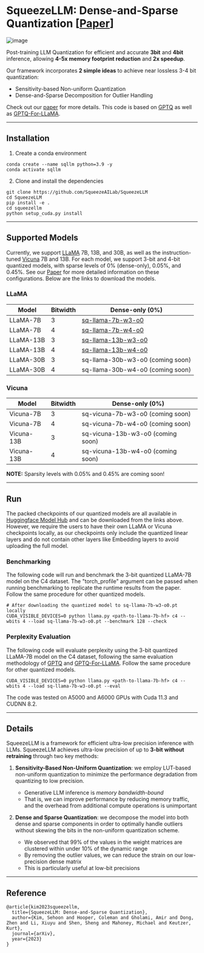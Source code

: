 # SqueezeLLM: Dense-and-Sparse Quantization [[Paper](https://arxiv.org/abs/2306.07629)]


![image](https://github.com/chooper1/squeezegpt-tmp/assets/50283958/07d99c71-0342-42b2-9e02-364179bf0e72)

Post-training LLM Quantization for efficient and accurate **3bit** and **4bit** inference, allowing **4-5x memory footprint reduction** and **2x speedup**.

Our framework incorporates **2 simple ideas** to achieve near lossless 3-4 bit quantization:
* Sensitivity-based Non-uniform Quantization
* Dense-and-Sparse Decomposition for Outlier Handling

Check out our [paper](https://arxiv.org/abs/2306.07629) for more details. This code is based on [GPTQ](https://github.com/IST-DASLab/gptq) as well as [GPTQ-For-LLaMA](https://github.com/qwopqwop200/GPTQ-for-LLaMa/).

---
## Installation

1. Create a conda environment
```
conda create --name sqllm python=3.9 -y
conda activate sqllm
```

2. Clone and install the dependencies
```
git clone https://github.com/SqueezeAILab/SqueezeLLM
cd SqueezeLLM
pip install -e .
cd squeezellm
python setup_cuda.py install
```

---

## Supported Models

Currently, we support [LLaMA](https://arxiv.org/abs/2302.13971) 7B, 13B, and 30B, as well as the instruction-tuned [Vicuna](https://lmsys.org/blog/2023-03-30-vicuna/) 7B and 13B.
For each model, we support 3-bit and 4-bit quantized models, with sparse levels of 0% (dense-only), 0.05%, and 0.45%.
See our [Paper](https://arxiv.org/abs/2306.07629) for more detailed information on these configurations.
Below are the links to download the models.

### LLaMA

| Model |  Bitwidth | Dense-only (0%) |
| -------- | -------- | -------- |
| LLaMA-7B    | 3   |  [sq-llama-7b-w3-o0](https://huggingface.co/squeeze-ai-lab/sq-llama-7b-w3-o0/blob/main/sq-llama-7b-w3-o0.pt) |
| LLaMA-7B    | 4   | [sq-llama-7b-w4-o0](https://huggingface.co/squeeze-ai-lab/sq-llama-7b-w4-o0/blob/main/sq-llama-7b-w4-o0.pt) |
| LLaMA-13B    | 3   |  [sq-llama-13b-w3-o0](https://huggingface.co/squeeze-ai-lab/sq-llama-13b-w3-o0/blob/main/sq-llama-13b-w3-o0.pt) |
| LLaMA-13B    | 4   | [sq-llama-13b-w4-o0](https://huggingface.co/squeeze-ai-lab/sq-llama-13b-w4-o0/blob/main/sq-llama-13b-w4-o0.pt) |
| LLaMA-30B    | 3   |  sq-llama-30b-w3-o0 (coming soon) |
| LLaMA-30B    | 4   | sq-llama-30b-w4-o0 (coming soon) |

### Vicuna

| Model |  Bitwidth | Dense-only (0%) |
| -------- | -------- | -------- |
| Vicuna-7B    | 3   | sq-vicuna-7b-w3-o0 (coming soon) |
| Vicuna-7B    | 4     | sq-vicuna-7b-w4-o0 (coming soon) |
| Vicuna-13B    | 3     | sq-vicuna-13b-w3-o0 (coming soon) |
| Vicuna-13B    | 4    | sq-vicuna-13b-w4-o0 (coming soon) |

**NOTE:** Sparsity levels with 0.05% and 0.45% are coming soon!

---

## Run

The packed checkpoints of our quantized models are all available in [Huggingface Model Hub](https://huggingface.co/squeeze-ai-lab) and can be downloaded from the links above.
However, we require the users to have their own LLaMA or Vicuna checkpoints locally, as our checkpoints only include the quantized linear layers and do not contain other layers like Embedding layers to avoid uploading the full model.

### Benchmarking

The following code will run and benchmark the 3-bit quantized LLaMA-7B model on the C4 dataset. The "torch_profile" argument can be passed when running benchmarking to replicate the runtime results from the paper.
Follow the same procedure for other quantized models.
```
# After downloading the quantized model to sq-llama-7b-w3-o0.pt locally
CUDA_VISIBLE_DEVICES=0 python llama.py <path-to-llama-7b-hf> c4 --wbits 4 --load sq-llama-7b-w3-o0.pt --benchmark 128 --check
```

### Perplexity Evaluation

The following code will evaluate perplexity using the 3-bit quantized LLaMA-7B model on the C4 dataset, following the same evaluation methodology of [GPTQ](https://github.com/IST-DASLab/gptq) and [GPTQ-For-LLaMA](https://github.com/qwopqwop200/GPTQ-for-LLaMa/).
Follow the same procedure for other quantized models.
```
CUDA_VISIBLE_DEVICES=0 python llama.py <path-to-llama-7b-hf> c4 --wbits 4 --load sq-llama-7b-w3-o0.pt --eval
```

The code was tested on A5000 and A6000 GPUs with Cuda 11.3 and CUDNN 8.2.

---

## Details

SqueezeLLM is a framework for efficient ultra-low precision inference with LLMs. SqueezeLLM achieves ultra-low precision of up to **3-bit** **without retraining** through two key methods:

1) **Sensitivity-Based Non-Uniform Quantization**: we employ LUT-based non-uniform quantization to minimize the performance degradation from quantizing to low precision.

   *  Generative LLM inference is *memory bandwidth-bound*
   *  That is, we can improve performance by reducing memory traffic, and the overhead from additional compute operations is unimportant

2) **Dense and Sparse Quantization**: we decompose the model into both dense and sparse components in order to optimally handle outliers without skewing the bits in the non-uniform quantization scheme.

   * We observed that 99% of the values in the weight matrices are clustered within under 10% of the dynamic range
   * By removing the outlier values, we can reduce the strain on our low-precision dense matrix
   * This is particularly useful at low-bit precisions


---

## Reference
```
@article{kim2023squeezellm,
  title={SqueezeLLM: Dense-and-Sparse Quantization},
  author={Kim, Sehoon and Hooper, Coleman and Gholami, Amir and Dong, Zhen and Li, Xiuyu and Shen, Sheng and Mahoney, Michael and Keutzer, Kurt},
  journal={arXiv},
  year={2023}
}
```
